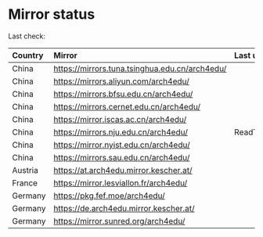 <script src="./time.js"></script>
# Mirror status
Last check: <script type="text/javascript">localize(1725031319.8886733);</script>

|Country|Mirror|Last update|
|:------|:-----|:----------|
|China|https://mirrors.tuna.tsinghua.edu.cn/arch4edu/|<script type="text/javascript">localize(1725000021);</script>|
|China|https://mirrors.aliyun.com/arch4edu/|<script type="text/javascript">localize(1725000021);</script>|
|China|https://mirrors.bfsu.edu.cn/arch4edu/|<script type="text/javascript">localize(1725000021);</script>|
|China|https://mirrors.cernet.edu.cn/arch4edu/|<script type="text/javascript">localize(1725000021);</script>|
|China|https://mirror.iscas.ac.cn/arch4edu/|<script type="text/javascript">localize(1725000021);</script>|
|China|https://mirrors.nju.edu.cn/arch4edu/|ReadTimeout|
|China|https://mirror.nyist.edu.cn/arch4edu/|<script type="text/javascript">localize(1724956746);</script>|
|China|https://mirrors.sau.edu.cn/arch4edu/|<script type="text/javascript">localize(1725000021);</script>|
|Austria|https://at.arch4edu.mirror.kescher.at/|<script type="text/javascript">localize(1725000021);</script>|
|France|https://mirror.lesviallon.fr/arch4edu/|<script type="text/javascript">localize(1725000021);</script>|
|Germany|https://pkg.fef.moe/arch4edu/|<script type="text/javascript">localize(1725000021);</script>|
|Germany|https://de.arch4edu.mirror.kescher.at/|<script type="text/javascript">localize(1725000021);</script>|
|Germany|https://mirror.sunred.org/arch4edu/|<script type="text/javascript">localize(1725000021);</script>|

<script src="./tablefilter/tablefilter.js"></script>
<script src="./table.js"></script>